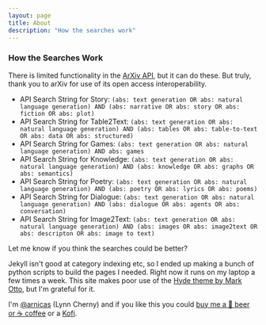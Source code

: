 ```yaml
---
layout: page
title: About
description: "How the searches work"
---
```


### How the Searches Work

There is limited functionality in the [ArXiv API](https://arxiv.org/help/api/), but it can do these.  But truly, thank you to arXiv for use of its open access interoperability.

* API Search String for Story: 
`(abs: text generation OR abs: natural language generation) AND (abs: narrative OR abs: story OR abs: fiction OR abs: plot)`
* API Search String for Table2Text:
`(abs: text generation OR abs: natural language generation) AND (abs: tables OR abs: table-to-text OR abs: data OR abs: structured)`
* API Search String for Games:
`(abs: text generation OR abs: natural language generation) AND abs: games`
* API Search String for Knowledge:
`(abs: text generation OR abs: natural language generation) AND (abs: knowledge OR abs: graphs OR abs: semantics)`
* API Search String for Poetry:
`(abs: text generation OR abs: natural language generation) AND (abs: poetry OR abs: lyrics OR abs: poems)`
* API Search String for Dialogue:
`(abs: text generation OR abs: natural language generation) AND (abs: dialogue OR abs: agents OR abs: conversation)`
* API Search String for Image2Text:
`(abs: text generation OR abs: natural language generation) AND (abs: images OR abs: image2text OR abs: descripton OR abs: image to text)`
 
Let me know if you think the searches could be better?

Jekyll isn't good at category indexing etc, so I ended up making a bunch of python scripts to build the pages I needed.  Right now it runs on my laptop a few times a week.  This site makes poor use of the [Hyde theme by Mark Otto](https://github.com/poole/hyde), but I'm grateful for it.

I'm [@arnicas](https://twitter.com/arnicas) (Lynn Cherny) and if you like this you could [buy me a 🍺 beer or ☕ coffee](https://www.buymeacoffee.com/svcB4UR) or a [Kofi](https://ko-fi.com/arnicas).